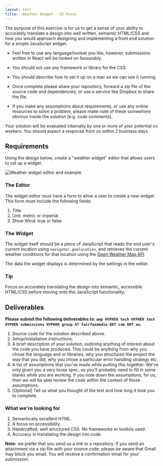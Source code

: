 ```yaml
---
layout: test
title:  Weather Widget - UI Focus
---
```

The purpose of this exercise is for us to get a sense of your ability to accurately translate a design into well written, semantic HTML/CSS and how you would approach designing and implementing a front end solution for a simple JavaScript widget.


* Feel free to use any language/toolset you like, however, submissions written in React will be looked on favourably. 

* You should not use any framework or library for the CSS. 

* You should describe how to set it up on a mac so we can see it running.

* Once complete please share your repository, forward a zip file of the source code and dependencies, or use a service like Dropbox to share the file.

* If you make any assumptions about requirements, or use any online resources to solve a problem, please make note of these somewhere obvious inside the solution (e.g. code comments).

Your solution will be evaluated internally by one or more of your potential co workers. You should expect a response from us within 2 business days.

## Requirements

Using the design below, create a "weather widget" editor that allows users to set up a widget.

![Weather widget editor and example](../../img/weather-widget-01.png "Weather widget editor and example")

### The Editor

The widget editor must have a form to allow a user to create a new widget. This form must include the following fields:

1.	Title
1.	Unit: metric or imperial
1.	Show Wind: true or false

### The Widget

The widget itself should be a piece of JavaScript that reads the end user's current location using `navigator.geolocation`, and retrieves the current weather conditions for that location using the [Open Weather Map API](http://openweathermap.org/current). 

The data the widget displays is determined by the settings in the editor.

### Tip
Focus on accurately translating the design into semantic, accessible HTML/CSS before moving onto the JavaScript functionality.

## Deliverables

**Please submit the following deliverables to: `amp HYPHEN tech HYPHEN test HYPHEN submissions HYPHEN group AT fairfaxmedia DOT com DOT au`.**

1. Source code for the solution described above.
1. Setup/installation instructions.
1. A brief description of your solution, outlining anything of interest about the code you have produced. This could be anything from why you chose the language and or libraries, why you structured the project the way that you did, why you chose a particular error handling strategy etc.
1. A list of assumptions that you've made while putting this together. We've only given you a very loose spec, so you'll probably need to fill in some blanks while you are working. If you note down the assumptions, for us, then we will be able review the code within the context of those assumptions.
1. [Optional] Tell us what you thought of the test and how long it took you to complete.

### What we're looking for
1. Semantically excellent HTML.
1. A focus on accessibility.
1. Handcrafted, well structured CSS. No frameworks or toolkits used.
1. Accuracy in translating the design into code.

**Note:** we prefer that you send us a link to a repository. If you send an attachment via a zip file with your source code, please be aware that Gmail may block you email. You will receive a confirmation email for your submission.
